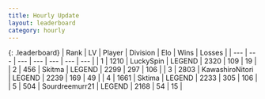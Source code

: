 ```yaml
---
title: Hourly Update
layout: leaderboard
category: hourly
---
```


{: .leaderboard}
| Rank | LV | Player | Division | Elo | Wins | Losses |
| --- | --- | --- | --- | --- | --- | --- |
| <span data-change="0">1</span> | 1210 | <span title="ID: 498412">LuckySpin</span> | LEGEND | <span data-change="0">2320</span> | <span data-change="0">109</span> | <span data-change="0">19</span> |
| <span data-change="0">2</span> | 456 | <span title="ID: 402846">Skitma</span> | LEGEND | <span data-change="12">2299</span> | <span data-change="4">297</span> | <span data-change="0">106</span> |
| <span data-change="0">3</span> | 2803 | <span title="ID: 164871">KawashiroNitori</span> | LEGEND | <span data-change="0">2239</span> | <span data-change="0">169</span> | <span data-change="0">49</span> |
| <span data-change="0">4</span> | 1661 | <span title="ID: 353063">Sktima</span> | LEGEND | <span data-change="0">2233</span> | <span data-change="0">305</span> | <span data-change="0">106</span> |
| <span data-change="0">5</span> | 504 | <span title="ID: 633686">Sourdreemurr21</span> | LEGEND | <span data-change="0">2168</span> | <span data-change="0">54</span> | <span data-change="0">15</span> |